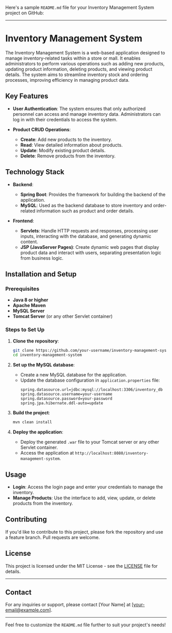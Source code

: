 Here's a sample `README.md` file for your Inventory Management System project on GitHub:

---

# Inventory Management System

The Inventory Management System is a web-based application designed to manage inventory-related tasks within a store or mall. It enables administrators to perform various operations such as adding new products, updating product information, deleting products, and viewing product details. The system aims to streamline inventory stock and ordering processes, improving efficiency in managing product data.

## Key Features

- **User Authentication**: The system ensures that only authorized personnel can access and manage inventory data. Administrators can log in with their credentials to access the system.
  
- **Product CRUD Operations**: 
  - **Create**: Add new products to the inventory.
  - **Read**: View detailed information about products.
  - **Update**: Modify existing product details.
  - **Delete**: Remove products from the inventory.

## Technology Stack

- **Backend**: 
  - **Spring Boot**: Provides the framework for building the backend of the application.
  - **MySQL**: Used as the backend database to store inventory and order-related information such as product and order details.
  
- **Frontend**:
  - **Servlets**: Handle HTTP requests and responses, processing user inputs, interacting with the database, and generating dynamic content.
  - **JSP (JavaServer Pages)**: Create dynamic web pages that display product data and interact with users, separating presentation logic from business logic.

## Installation and Setup

### Prerequisites

- **Java 8 or higher**
- **Apache Maven**
- **MySQL Server**
- **Tomcat Server** (or any other Servlet container)

### Steps to Set Up

1. **Clone the repository**:
   ```bash
   git clone https://github.com/your-username/inventory-management-system.git
   cd inventory-management-system
   ```

2. **Set up the MySQL database**:
   - Create a new MySQL database for the application.
   - Update the database configuration in `application.properties` file:
     ```properties
     spring.datasource.url=jdbc:mysql://localhost:3306/inventory_db
     spring.datasource.username=your-username
     spring.datasource.password=your-password
     spring.jpa.hibernate.ddl-auto=update
     ```

3. **Build the project**:
   ```bash
   mvn clean install
   ```

4. **Deploy the application**:
   - Deploy the generated `.war` file to your Tomcat server or any other Servlet container.
   - Access the application at `http://localhost:8080/inventory-management-system`.

## Usage

- **Login**: Access the login page and enter your credentials to manage the inventory.
- **Manage Products**: Use the interface to add, view, update, or delete products from the inventory.

## Contributing

If you'd like to contribute to this project, please fork the repository and use a feature branch. Pull requests are welcome.

## License

This project is licensed under the MIT License - see the [LICENSE](LICENSE) file for details.

---

## Contact

For any inquiries or support, please contact [Your Name] at [your-email@example.com].

---

Feel free to customize the `README.md` file further to suit your project's needs!
